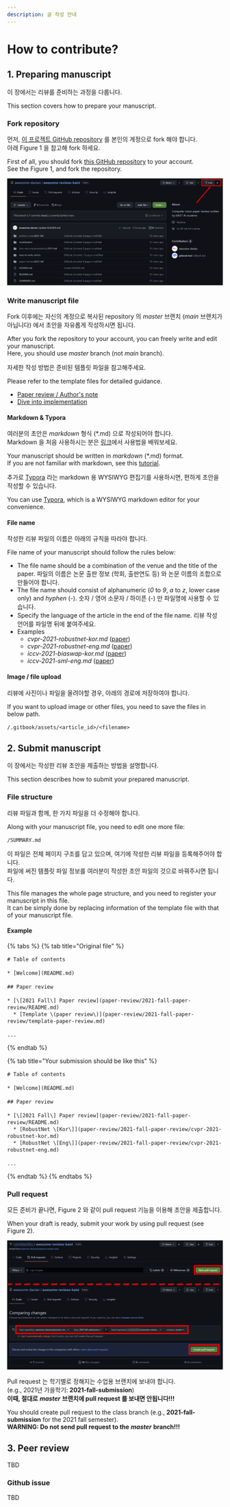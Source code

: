 ```yaml
---
description: 글 작성 안내
---
```


# How to contribute?

## 1. Preparing manuscript

이 장에서는 리뷰를 준비하는 과정을 다룹니다.

This section covers how to prepare your manuscript.

### Fork repository

먼저, [이 프로젝트 GitHub repository](https://github.com/awesome-davian/awesome-reviews-kaist) 를 본인의 계정으로 fork 해야 합니다.  
아래 Figure 1 을 참고해 fork 하세요.

First of all, you should fork [this GitHub repository](https://github.com/awesome-davian/awesome-reviews-kaist) to your account.  
See the Figure 1, and fork the repository.

![Figure 1: Fork repository \(top right, red box\)](.gitbook/assets/fork.png)

### Write manuscript file

Fork 이후에는 자신의 계정으로 복사된 repository 의 _master_ 브랜치 \(_main_ 브랜치가 아닙니다\) 에서 초안을 자유롭게 작성하시면 됩니다.

After you fork the repository to your account, you can freely write and edit your manuscript.  
Here, you should use _master_ branch \(not _main_ branch\).

자세한 작성 방법은 준비된 템플릿 파일을 참고해주세요.

Please refer to the template files for detailed guidance.

* [Paper review / Author's note](paper-review/2021-fall-paper-review/template-paper-review.md)
* [Dive into implementation](dive-into-implementation/2021-fall-implementation/template-implementation.md)

#### Markdown & Typora

여러분의 초안은 _markdown_ 형식 \(\*.md\) 으로 작성되어야 합니다.  
Markdown 을 처음 사용하시는 분은 [링크](https://www.markdowntutorial.com/kr/)에서 사용법을 배워보세요.

Your manuscript should be written in _markdown_ \(\*.md\) format.  
If you are not familiar with markdown, see this [tutorial](https://www.markdowntutorial.com/).

추가로 [Typora](https://typora.io/) 라는 markdown 용 WYSIWYG 편집기를 사용하시면, 편하게 초안을 작성할 수 있습니다.

You can use [Typora](https://typora.io/), which is a WYSIWYG markdown editor for your convenience.

#### File name

작성한 리뷰 파일의 이름은 아래의 규칙을 따라야 합니다.

File name of your manuscript should follow the rules below:

* The file name should be a combination of the venue and the title of the paper. 파일의 이름은 논문 출판 정보 \(학회, 출판연도 등\) 와 논문 이름의 조합으로 만들어야 합니다.
* The file name should consist of alphanumeric \(_0_ to _9_, _a_ to _z_, lower case only\) and _hyphen_ \(-\). 숫자 / 영어 소문자 / 하이픈 \(-\) 만 파일명에 사용할 수 있습니다.
* Specify the language of the article in the end of the file name. 리뷰 작성 언어를 파일명 뒤에 붙여주세요.
* Examples
  * _cvpr-2021-robustnet-kor.md_        \([paper](https://openaccess.thecvf.com/content/CVPR2021/html/Choi_RobustNet_Improving_Domain_Generalization_in_Urban-Scene_Segmentation_via_Instance_Selective_CVPR_2021_paper.html)\)
  * _cvpr-2021-robustnet-eng.md_        \([paper](https://openaccess.thecvf.com/content/CVPR2021/html/Choi_RobustNet_Improving_Domain_Generalization_in_Urban-Scene_Segmentation_via_Instance_Selective_CVPR_2021_paper.html)\)
  * _iccv-2021-biaswap-kor.md_        \([paper](https://openaccess.thecvf.com/content/ICCV2021/html/Kim_BiaSwap_Removing_Dataset_Bias_With_Bias-Tailored_Swapping_Augmentation_ICCV_2021_paper.html)\)
  * _iccv-2021-sml-eng.md_        \([paper](https://openaccess.thecvf.com/content/ICCV2021/html/Jung_Standardized_Max_Logits_A_Simple_yet_Effective_Approach_for_Identifying_ICCV_2021_paper.html)\)

#### Image / file upload

리뷰에 사진이나 파일을 올려야할 경우, 아래의 경로에 저장하여야 합니다.

If you want to upload image or other files, you need to save the files in below path.

```text
/.gitbook/assets/<article_id>/<filename>
```

## 2. Submit manuscript

이 장에서는 작성한 리뷰 초안을 제출하는 방법을 설명합니다.

This section describes how to submit your prepared manuscript.

### File structure

리뷰 파일과 함께, 한 가지 파일을 더 수정해야 합니다.

Along with your manuscript file, you need to edit one more file:

```text
/SUMMARY.md
```

이 파일은 전체 페이지 구조를 담고 있으며, 여기에 작성한 리뷰 파일을 등록해주어야 합니다.  
파일에 써진 템플릿 파일 정보를 여러분이 작성한 초안 파일의 것으로 바꿔주시면 됩니다.

This file manages the whole page structure, and you need to register your manuscript in this file.  
It can be simply done by replacing information of the template file with that of your manuscript file.

#### Example

{% tabs %}
{% tab title="Original file" %}
```text
# Table of contents

* [Welcome](README.md)

## Paper review

* [\[2021 Fall\] Paper review](paper-review/2021-fall-paper-review/README.md)
  * [Template \(paper review\)](paper-review/2021-fall-paper-review/template-paper-review.md)

...
```
{% endtab %}

{% tab title="Your submission should be like this" %}
```
# Table of contents

* [Welcome](README.md)

## Paper review

* [\[2021 Fall\] Paper review](paper-review/2021-fall-paper-review/README.md)
  * [RobustNet \[Kor\]](paper-review/2021-fall-paper-review/cvpr-2021-robustnet-kor.md)
  * [RobustNet \[Eng\]](paper-review/2021-fall-paper-review/cvpr-2021-robustnet-eng.md)

...
```
{% endtab %}
{% endtabs %}

### Pull request

모든 준비가 끝나면, Figure 2 와 같이 pull request 기능을 이용해 초안을 제출합니다.

When your draft is ready, submit your work by using pull request \(see Figure 2\).

![Figure 2: Pull request \(new pull request &#x2192; select branch &#x2192; create pull request\)](.gitbook/assets/pull-request.png)

Pull request 는 학기별로 정해지는 수업용 브랜치에 보내야 합니다.  
\(e.g., 2021년 가을학기: **2021-fall-submission**\)  
**이때, 절대로** _**master**_ **브랜치에 pull request 를 보내면 안됩니다!!!**

You should create pull request to the class branch \(e.g., **2021-fall-submission** for the 2021 fall semester\).  
**WARNING: Do not send pull request to the** _**master**_ **branch!!!**

## 3. Peer review

TBD

### Github issue

TBD




